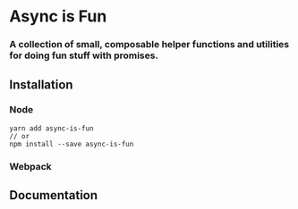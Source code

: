 # Async is Fun

### A collection of small, composable helper functions and utilities for doing fun stuff with promises.

## Installation

### Node

``` shell
yarn add async-is-fun
// or
npm install --save async-is-fun

```

### Webpack




## Documentation
